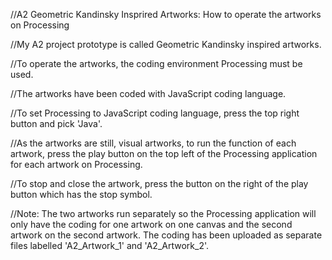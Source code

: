 //A2 Geometric Kandinsky Insprired Artworks: How to operate the artworks on Processing

//My A2 project prototype is called Geometric Kandinsky inspired artworks.

//To operate the artworks, the coding environment Processing must be used.

//The artworks have been coded with JavaScript coding language.

//To set Processing to JavaScript coding language, press the top right button and pick 'Java'.

//As the artworks are still, visual artworks, to run the function of each artwork, press the play button on the top left of the Processing application for each artwork on Processing.

//To stop and close the artwork, press the button on the right of the play button which has the stop symbol. 

//Note: The two artworks run separately so the Processing application will only have the coding for one artwork on one canvas and the second artwork on the second artwork. The coding has been uploaded as separate files labelled 'A2_Artwork_1' and 'A2_Artwork_2'. 
